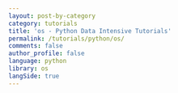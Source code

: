 ```yaml
---
layout: post-by-category
category: tutorials
title: 'os - Python Data Intensive Tutorials'
permalink: /tutorials/python/os/
comments: false
author_profile: false
language: python
library: os
langSide: true
---
```

